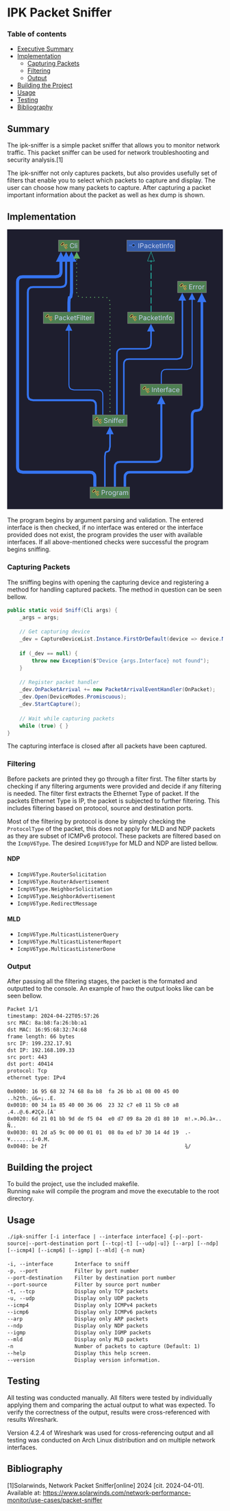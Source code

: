 # IPK Packet Sniffer

### Table of contents
- [Executive Summary](#summary)
- [Implementation](#implementation)
  - [Capturing Packets](#capturing-packets)
  - [Filtering](#filtering)
  - [Output](#output)
- [Building the Project](#building-the-project)
- [Usage](#usage)
- [Testing](#testing)
- [Bibliography](#bibliography)

## Summary

The ipk-sniffer is a simple packet sniffer that allows you to monitor 
network traffic. This packet sniffer can be used for network 
troubleshooting and security analysis.[1]

The ipk-sniffer not only captures packets, but also provides usefully set
of filters that enable you to select which packets to capture and display.
The user can choose how many packets to capture. After capturing a packet 
important information about the packet as well as hex dump is shown.

## Implementation

![UML Diagram](docs/diagram.png)

The program begins by argument parsing and validation. The entered interface
is then checked, if no interface was entered or the interface provided does
not exist, the program provides the user with available interfaces. If all
above-mentioned checks were successful the program begins sniffing.

### Capturing Packets

The sniffing begins with opening the capturing device and registering a method
for handling captured packets. The method in question can be seen bellow.
```csharp
public static void Sniff(Cli args) {
    _args = args;

    // Get capturing device
    _dev = CaptureDeviceList.Instance.FirstOrDefault(device => device.Name == args.Interface);

    if (_dev == null) {
        throw new Exception($"Device {args.Interface} not found");
    }

    // Register packet handler
    _dev.OnPacketArrival += new PacketArrivalEventHandler(OnPacket);
    _dev.Open(DeviceModes.Promiscuous);
    _dev.StartCapture();

    // Wait while capturing packets
    while (true) { }
}
```

The capturing interface is closed after all packets have been captured.

### Filtering

Before packets are printed they go through a filter first. The filter starts by 
checking if any filtering arguments were provided and decide if any filtering is
needed. The filter first extracts the Ethernet Type of packet. If the packets 
Ethernet Type is IP, the packet is subjected to further filtering. This includes
filtering based on protocol, source and destination ports.

Most of the filtering by protocol is done by simply checking the `ProtocolType` of 
the packet, this does not apply for MLD and NDP packets as they are subset of
ICMPv6 protocol. These packets are filtered based on the `IcmpV6Type`. The 
desired `IcmpV6Type` for MLD and NDP are listed bellow.

#### NDP

- `IcmpV6Type.RouterSolicitation`
- `IcmpV6Type.RouterAdvertisement`
- `IcmpV6Type.NeighborSolicitation`
- `IcmpV6Type.NeighborAdvertisement`
- `IcmpV6Type.RedirectMessage`

#### MLD

- `IcmpV6Type.MulticastListenerQuery`
- `IcmpV6Type.MulticastListenerReport`
- `IcmpV6Type.MulticastListenerDone`

### Output

After passing all the filtering stages, the packet is the formated and outputted
to the console. An example of hwo the output looks like can be seen bellow.

```
Packet 1/1
timestamp: 2024-04-22T05:57:26
src MAC: 8a:b8:fa:26:bb:a1
dst MAC: 16:95:68:32:74:68
frame length: 66 bytes
src IP: 199.232.17.91
dst IP: 192.168.109.33
src port: 443
dst port: 40414
protocol: Tcp
ethernet type: IPv4

0x0000: 16 95 68 32 74 68 8a b8  fa 26 bb a1 08 00 45 00  ..h2th.¸ú&»¡..E.
0x0010: 00 34 1a 85 40 00 36 06  23 32 c7 e8 11 5b c0 a8  .4..@.6.#2Çè.[À¨
0x0020: 6d 21 01 bb 9d de f5 04  e0 d7 09 8a 20 d1 80 10  m!.».Þõ.à×.. Ñ..
0x0030: 01 2d a5 9c 00 00 01 01  08 0a ed b7 30 14 4d 19  .-¥.......í·0.M.
0x0040: be 2f                                             ¾/              
```

## Building the project

To build the project, use the included makefile.<br>
Running `make` will compile the program and move the executable
to the root directory.

## Usage

```
./ipk-sniffer [-i interface | --interface interface] {-p|--port-source|--port-destination port [--tcp|-t] [--udp|-u]} [--arp] [--ndp] [--icmp4] [--icmp6] [--igmp] [--mld] {-n num}

-i, --interface       Interface to sniff
-p, --port            Filter by port number
--port-destination    Filter by destination port number
--port-source         Filter by source port number
-t, --tcp             Display only TCP packets
-u, --udp             Display only UDP packets
--icmp4               Display only ICMPv4 packets
--icmp6               Display only ICMPv6 packets
--arp                 Display only ARP packets
--ndp                 Display only NDP packets
--igmp                Display only IGMP packets
--mld                 Display only MLD packets
-n                    Number of packets to capture (Default: 1)
--help                Display this help screen.
--version             Display version information.
```

## Testing

All testing was conducted manually. All filters were tested by individually applying
them and comparing the actual output to what was expected. To verify the correctness
of the output, results were cross-referenced with results Wireshark.

Version 4.2.4 of Wireshark was used for cross-referencing output and all testing was
conducted on Arch Linux distribution and on multiple network interfaces.

## Bibliography

[1]Solarwinds, Network Packet Sniffer[online] 2024 [cit. 2024-04-01]. Available at: https://www.solarwinds.com/network-performance-monitor/use-cases/packet-sniffer
